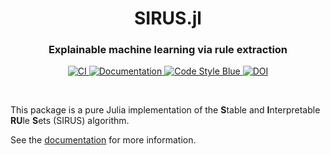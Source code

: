 <h1 align="center">SIRUS.jl</h1>

<h3 align="center">
  Explainable machine learning via rule extraction
</h3>

<p align="center">
    <a href="https://github.com/rikhuijzer/SIRUS.jl/actions?query=workflow%3ACI+branch%3Amain">
        <img src="https://github.com/rikhuijzer/SIRUS.jl/workflows/CI/badge.svg" alt="CI">
    </a>
    <a href="https://huijzer.xyz/StableTrees.jl/dev/">
        <img src="https://img.shields.io/badge/Docs-main-blue" alt="Documentation">
    </a>
    <a href="https://github.com/invenia/BlueStyle">
        <img src="https://img.shields.io/badge/Code%20Style-Blue-4495d1.svg" alt="Code Style Blue">
    </a>
    <a href="https://zenodo.org/badge/latestdoi/567665496">
        <img src="https://zenodo.org/badge/567665496.svg" alt="DOI">
    </a>
</p>

<br>

This package is a pure Julia implementation of the **S**table and **I**nterpretable **RU**le **S**ets (SIRUS) algorithm.

See the [documentation](https://huijzer.xyz/StableTrees.jl/) for more information.
